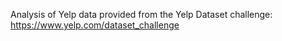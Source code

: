 Analysis of Yelp data provided from the Yelp Dataset challenge: https://www.yelp.com/dataset_challenge
